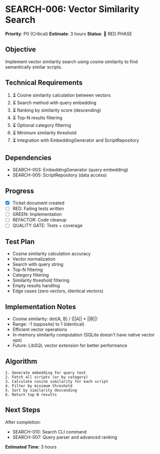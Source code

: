 # SEARCH-006: Vector Similarity Search

**Priority**: P0 (Critical)
**Estimate**: 3 hours
**Status**: 🔴 RED PHASE

## Objective
Implement vector similarity search using cosine similarity to find semantically similar scripts.

## Technical Requirements
1. ⏳ Cosine similarity calculation between vectors
2. ⏳ Search method with query embedding
3. ⏳ Ranking by similarity score (descending)
4. ⏳ Top-N results filtering
5. ⏳ Optional category filtering
6. ⏳ Minimum similarity threshold
7. ⏳ Integration with EmbeddingGenerator and ScriptRepository

## Dependencies
- SEARCH-003: EmbeddingGenerator (query embedding)
- SEARCH-005: ScriptRepository (data access)

## Progress
- [x] Ticket document created
- [ ] RED: Failing tests written
- [ ] GREEN: Implementation
- [ ] REFACTOR: Code cleanup
- [ ] QUALITY GATE: Tests + coverage

## Test Plan
- Cosine similarity calculation accuracy
- Vector normalization
- Search with query string
- Top-N filtering
- Category filtering
- Similarity threshold filtering
- Empty results handling
- Edge cases (zero vectors, identical vectors)

## Implementation Notes
- Cosine similarity: dot(A, B) / (||A|| * ||B||)
- Range: -1 (opposite) to 1 (identical)
- Efficient vector operations
- In-memory similarity computation (SQLite doesn't have native vector ops)
- Future: LibSQL vector extension for better performance

## Algorithm
```
1. Generate embedding for query text
2. Fetch all scripts (or by category)
3. Calculate cosine similarity for each script
4. Filter by minimum threshold
5. Sort by similarity descending
6. Return top N results
```

## Next Steps
After completion:
- SEARCH-010: Search CLI command
- SEARCH-007: Query parser and advanced ranking

**Estimated Time**: 3 hours
